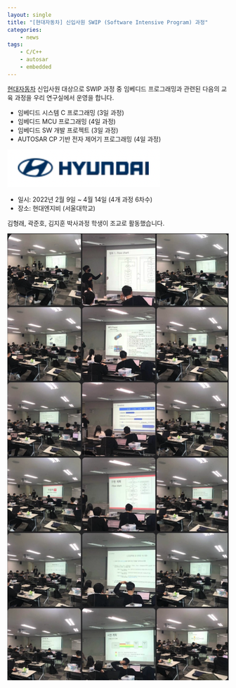 ```yaml
---
layout: single
title: "[현대자동차] 신입사원 SWIP (Software Intensive Program) 과정"
categories: 
    - news
tags: 
    - C/C++
    - autosar
    - embedded
---
```


[현대자동차](https://www.hyundai.com/) 신입사원 대상으로 SWIP 과정 중 임베디드 프로그래밍과 관련된 다음의 교육 과정을 우리 연구실에서 운영을 합니다.
- 임베디드 시스템 C 프로그래밍 (3일 과정)
- 임베디드 MCU 프로그래밍 (4일 과정)
- 임베디드 SW 개발 프로젝트 (3일 과정)
- AUTOSAR CP 기반 전자 제어기 프로그래밍 (4일 과정)

![hyundai logo](/assets/img/post/hyundai_logo.png)

- 일시: 2022년 2월 9일 ~ 4월 14일 (4개 과정 6차수)
- 장소: 현대엔지비 (서울대학교)

김형래, 곽준호, 김지훈 박사과정 학생이 조교로 활동했습니다.

![임베디드 SW 개발 프로젝트 진행](/assets/img/post/2022.02.25_Projects.png)



